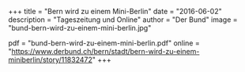 +++
title = "Bern wird zu einem Mini-Berlin"
date = "2016-06-02"
description = "Tageszeitung und Online"
author = "Der Bund"
image = "bund-bern-wird-zu-einem-mini-berlin.jpg"

pdf = "bund-bern-wird-zu-einem-mini-berlin.pdf"
online = "https://www.derbund.ch/bern/stadt/bern-wird-zu-einem-miniberlin/story/11832472"
+++

